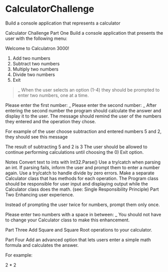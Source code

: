 # CalculatorChallenge
Build a console application that represents a calculator

Calculator Challenge
Part One
Build a console application that presents the user with the following menu:

Welcome to Calculatron 3000!
1) Add two numbers
2) Subtract two numbers
3) Multiply two numbers
4) Divide two numbers
0) Exit

> _
When the user selects an option (1-4) they should be prompted to enter two numbers, one at a time.

Please enter the first number: _
Please enter the second number: _
After entering the second number the program should calculate the answer and display it to the user. The message should remind the user of the numbers they entered and the operation they chose.

For example of the user choose subtraction and entered numbers 5 and 2, they should see this message

The result of subtracting 5 and 2 is 3
The user should be allowed to continue performing calculations until choosing the 0) Exit option.

Notes
Convert text to ints with Int32.Parse()
Use a try/catch when parsing an int. If parsing fails, inform the user and prompt them to enter a number again.
Use a try/catch to handle divide by zero errors.
Make a separate Calculator class that has methods for each operation. The Program class should be responsible for user input and displaying output while the Calculator class does the math. (see: Single Responsibility Principle)
Part Two
Enhancing user experience.

Instead of prompting the user twice for numbers, prompt them only once.

Please enter two numbers with a space in between: _
You should not have to change your Calculator class to make this enhancement.

Part Three
Add Square and Square Root operations to your calculator.

Part Four
Add an advanced option that lets users enter a simple math formula and calculates the answer.

For example:

2 * 2
